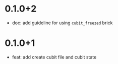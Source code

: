 # 0.1.0+2

- doc: add guideline for using `cubit_freezed` brick

# 0.1.0+1

- feat: add create cubit file and cubit state
